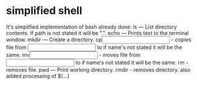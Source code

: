 # simplified shell
It's simplified implementation of bash
already done:
	ls<path> — List directory contents. If path is not stated it will be ".".
	echo — Prints text to the terminal window.
	mkdir<path> — Create a directory.
	cp<input path><output path> - copies file from <input path> to <output path> if name's not stated it will be the same.
	mv<input path><output path> - moves file from <input path> to <output path> if name's not stated it will be the same.
	rm<filename> - removes file.
	pwd — Print working directory.
	rmdir<path> - removes directory.
also added processing of $(...)

